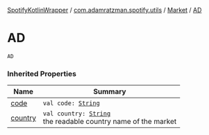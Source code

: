 [SpotifyKotlinWrapper](../../index.md) / [com.adamratzman.spotify.utils](../index.md) / [Market](index.md) / [AD](./-a-d.md)

# AD

`AD`

### Inherited Properties

| Name | Summary |
|---|---|
| [code](code.md) | `val code: `[`String`](https://kotlinlang.org/api/latest/jvm/stdlib/kotlin/-string/index.html) |
| [country](country.md) | `val country: `[`String`](https://kotlinlang.org/api/latest/jvm/stdlib/kotlin/-string/index.html)<br>the readable country name of the market |
